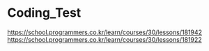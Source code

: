 # Coding_Test

https://school.programmers.co.kr/learn/courses/30/lessons/181942
https://school.programmers.co.kr/learn/courses/30/lessons/181922

